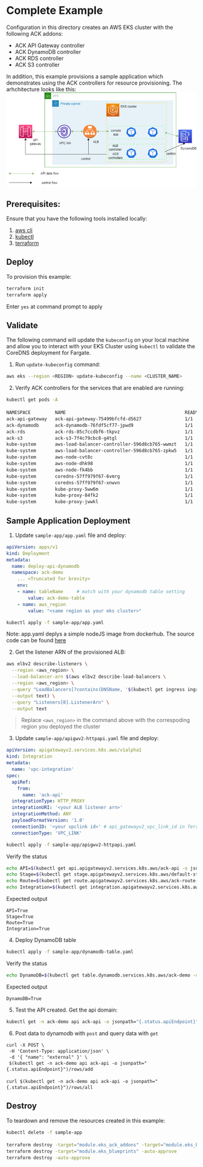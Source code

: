 # Complete Example

Configuration in this directory creates an AWS EKS cluster with the following ACK addons:

- ACK API Gateway controller
- ACK DynamoDB controller
- ACK RDS controller
- ACK S3 controller

In addition, this example provisions a sample application which demonstrates using the ACK controllers for resource provisioning.
The arhchitecture looks like this: <br>
![overall architecture](images/ACK_microservice.png)

## Prerequisites:

Ensure that you have the following tools installed locally:

1. [aws cli](https://docs.aws.amazon.com/cli/latest/userguide/install-cliv2.html)
2. [kubectl](https://Kubernetes.io/docs/tasks/tools/)
3. [terraform](https://learn.hashicorp.com/tutorials/terraform/install-cli)

## Deploy

To provision this example:

```sh
terraform init
terraform apply
```

Enter `yes` at command prompt to apply

## Validate

The following command will update the `kubeconfig` on your local machine and allow you to interact with your EKS Cluster using `kubectl` to validate the CoreDNS deployment for Fargate.

1. Run `update-kubeconfig` command:

```sh
aws eks --region <REGION> update-kubeconfig --name <CLUSTER_NAME>
```

2. Verify ACK controllers for the services that are enabled are running:

```sh
kubectl get pods -A

NAMESPACE         NAME                                            READY   STATUS    RESTARTS   AGE
ack-api-gateway   ack-api-gateway-75499bfcfd-d5627                1/1     Running   0          26s
ack-dynamodb      ack-dynamodb-76fdf5cf77-jpwd9                   1/1     Running   0          26s
ack-rds           ack-rds-85c7ccdbf6-tkpvz                        1/1     Running   0          26s
ack-s3            ack-s3-7f4c79cbc8-g4tgl                         1/1     Running   0          26s
kube-system       aws-load-balancer-controller-596d8cb765-wwmzt   1/1     Running   0          26s
kube-system       aws-load-balancer-controller-596d8cb765-zpkw5   1/1     Running   0          26s
kube-system       aws-node-cvt8c                                  1/1     Running   0          26s
kube-system       aws-node-dhk98                                  1/1     Running   0          26s
kube-system       aws-node-fk4bb                                  1/1     Running   0          26s
kube-system       coredns-57ff979f67-6vmrg                        1/1     Running   0          26s
kube-system       coredns-57ff979f67-xnwvn                        1/1     Running   0          26s
kube-system       kube-proxy-5ww6m                                1/1     Running   0          26s
kube-system       kube-proxy-84fk2                                1/1     Running   0          26s
kube-system       kube-proxy-jwwkl                                1/1     Running   0          26s
```

## Sample Application Deployment

1. Update `sample-app/app.yaml` file and deploy:

```yaml
apiVersion: apps/v1
kind: Deployment
metadata:
  name: deploy-api-dynamodb
  namespace: ack-demo
    ... <Truncated for brevity>
    env:
    - name: tableName     # match with your dynamodb table setting
        value: ack-demo-table
    - name: aws_region
        value: "<same region as your eks cluster>"
```

```sh
kubectl apply -f sample-app/app.yaml
```

Note: app.yaml deplys a simple nodeJS image from dockerhub. The source code can be found [here](https://github.com/season1946/ack-microservices/tree/main/sample-app-code)

2. Get the listener ARN of the provisioned ALB:

```sh
aws elbv2 describe-listeners \
  --region <aws_region> \
  --load-balancer-arn $(aws elbv2 describe-load-balancers \
  --region <aws_region> \
  --query "LoadBalancers[?contains(DNSName, '$(kubectl get ingress ingress-api-dynamodb -n ack-demo -o=jsonpath="{.status.loadBalancer.ingress[].hostname}")')].LoadBalancerArn" \
  --output text) \
  --query "Listeners[0].ListenerArn" \
  --output text
```

> Replace `<aws_region>` in the command above with the correspoding region you deployed the cluster

3. Update `sample-app/apigwv2-httpapi.yaml` file and deploy:

```yaml
apiVersion: apigatewayv2.services.k8s.aws/v1alpha1
kind: Integration
metadata:
  name: 'vpc-integration'
spec:
  apiRef:
    from:
      name: 'ack-api'
  integrationType: HTTP_PROXY
  integrationURI: '<your ALB listener arn>'
  integrationMethod: ANY
  payloadFormatVersion: '1.0'
  connectionID: '<your vpclink id>' # api_gatewayv2_vpc_link_id in Terraform output
  connectionType: 'VPC_LINK'
```

```sh
kubectl apply -f sample-app/apigwv2-httpapi.yaml
```

Verify the status
```sh
echo API=$(kubectl get api.apigatewayv2.services.k8s.aws/ack-api -o jsonpath='{.status.conditions[?(@.type=="ACK.ResourceSynced")].status}')
echo Stage=$(kubectl get stage.apigatewayv2.services.k8s.aws/default-stage -o jsonpath='{.status.conditions[?(@.type=="ACK.ResourceSynced")].status}')
echo Route=$(kubectl get route.apigatewayv2.services.k8s.aws/ack-route-vpclink -o jsonpath='{.status.conditions[?(@.type=="ACK.ResourceSynced")].status}')
echo Integration=$(kubectl get integration.apigatewayv2.services.k8s.aws/vpc-integration -o jsonpath='{.status.conditions[?(@.type=="ACK.ResourceSynced")].status}')
```

Expected output
```
API=True
Stage=True
Route=True
Integration=True
```

4. Deploy DynamoDB table

```sh
kubectl apply -f sample-app/dynamodb-table.yaml
```

Verify the status
```sh
echo DynamoDB=$(kubectl get table.dynamodb.services.k8s.aws/ack-demo -o jsonpath='{.status.conditions[?(@.type=="ACK.ResourceSynced")].status}')
```

Expected output
```
DynamoDB=True
```

5. Test the API created. Get the api domain:

```sh
kubectl get -n ack-demo api ack-api -o jsonpath="{.status.apiEndpoint}"
```

6. Post data to dynamodb with `post` and query data with `get`

```
curl -X POST \
 -H 'Content-Type: application/json' \
 -d '{ "name": "external" }' \
 $(kubectl get -n ack-demo api ack-api -o jsonpath="{.status.apiEndpoint}")/rows/add

curl $(kubectl get -n ack-demo api ack-api -o jsonpath="{.status.apiEndpoint}")/rows/all
```

## Destroy

To teardown and remove the resources created in this example:

```sh
kubectl delete -f sample-app

terraform destroy -target="module.eks_ack_addons" -target="module.eks_blueprints_kubernetes_addons" -auto-approve
terraform destroy -target="module.eks_blueprints" -auto-approve
terraform destroy -auto-approve
```
